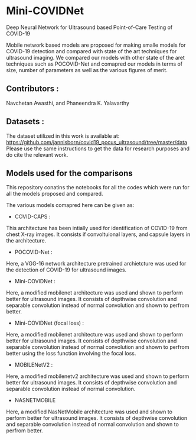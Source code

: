 # Mini-COVIDNet
Deep Neural Network for Ultrasound based Point-of-Care Testing of COVID-19

Mobile network based models are proposed for making smalle models for COVID-19 detection and 
compared with state of the art techniques for ultrasound imaging. We compared our models with other state
of the aret techniques such as POCOVID-Net and comapred our models in terms of size, number of parameters as well as the 
various figures of merit.

## Contributors : 
Navchetan Awasthi, and Phaneendra K. Yalavarthy

## Datasets :
The dataset utilized in this work is available at:
https://github.com/jannisborn/covid19_pocus_ultrasound/tree/master/data
Please use the same instructions to get the data for research purposes and do cite the relevant work.

## Models used for the comparisons
This repository conatins the notebooks for all the codes which were run for all the models proposed and compared.

The various models comapred here can be given as:

* COVID-CAPS : 

This architecture has been intially used for identification of COVID-19 from chest X-ray images. It consists if convoltuional layers, and capsule layers in the architecture.

* POCOVID-Net :

Here, a VGG-16 network architecture pretrained archietcture was used for the detection of COVID-19 for ultrasound images. 

* Mini-COVIDNet :

Here, a modified mobilenet architecture was used and shown to perform better for ultrasound images. It consists of depthwise convolution and separable convolution instead of normal convolution and shown to perfrom better. 

* Mini-COVIDNet (focal loss) :

Here, a modified mobilenet architecture was used and shown to perform better for ultrasound images. It consists of depthwise convolution and separable convolution instead of normal convolution and shown to perfrom better using the loss function involving the focal loss. 

* MOBILENetV2 :

Here, a modified mobilenetv2 architecture was used and shown to perform better for ultrasound images. It consists of depthwise convolution and separable convolution instead of normal convolution.

* NASNETMOBILE

Here, a modified NasNetMobile architecture was used and shown to perform better for ultrasound images. It consists of depthwise convolution and separable convolution instead of normal convolution and shown to perfrom better. 

